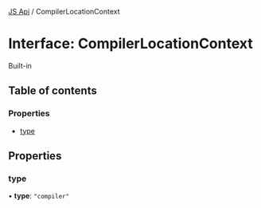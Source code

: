 [JS Api](../index.md) / CompilerLocationContext

# Interface: CompilerLocationContext

Built-in

## Table of contents

### Properties

- [type](CompilerLocationContext.md#type)

## Properties

### type

• **type**: ``"compiler"``
